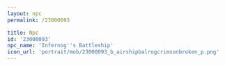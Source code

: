 ```yaml
---
layout: npc
permalink: /23000093

title: Npc
id: '23000093'
npc_name: 'Infernog''s Battleship'
icon_url: 'portrait/mob/23000093_b_airshipbalrogcrimsonbroken_p.png'
---
```

